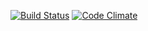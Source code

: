 [![Build Status](https://travis-ci.org/dobryakov/sendonfly-email.svg?branch=master)](https://travis-ci.org/dobryakov/sendonfly-email)
[![Code Climate](https://codeclimate.com/github/dobryakov/sendonfly-email/badges/gpa.svg)](https://codeclimate.com/github/dobryakov/sendonfly-email)
